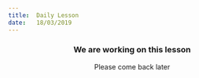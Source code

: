 ```yaml
---
title:  Daily Lesson
date:   18/03/2019
---
```


### <center>We are working on this lesson</center>
<center>Please come back later</center>